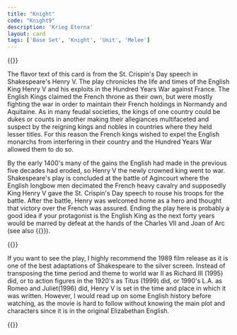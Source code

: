 ```yaml
---
title: "Knight"
code: "Knight9"
description: 'Krieg Eterna'
layout: card
tags: ['Base Set', 'Knight', 'Unit', 'Melee']
---
```

{{<card-detail-page title="Knight9" artwork="Portrait of a Man in Armor by Titan (1567)" >}}
<p>
The flavor text of this card is from the St. Crispin's Day speech in Shakespeare's Henry V. The play chronicles the life and times of the English King Henry V and his exploits in the Hundred Years War against France. The English Kings claimed the French throne as their own, but were mostly fighting the war in order to maintain their French holdings in Normandy and Aquitaine. As in many feudal societies, the kings of one country could be dukes or counts in another making their allegiances multifaceted and suspect by the reigning kings and nobles in countries where they held lesser titles. For this reason the French kings wished to expel the English monarchs from interfering in their country and the Hundred Years War allowed them to do so. 
</p>
<p>
By the early 1400's many of the gains the English had made in the previous five decades had eroded, so  Henry V the newly crowned king went to war. Shakespeare's play is concluded at the battle of Agincourt where the English longbow men decimated the French heavy cavalry and supposedly King Henry V gave the St. Crispin's Day speech to rouse his troops for the battle. After the battle, Henry was welcomed home as a hero and thought that victory over the French was assured. Ending the play here is probably a good idea if your protagonist is the English King as the next forty years would be marred by defeat at the hands of the Charles VII and Joan of Arc (see also {{<cardlink name="Pyre" code="pyre">}}).
</p>

{{<card-detail-image file="crispin.jpg" caption="Henry V (1989)">}}
<p>
If you want to see the play, I highly recommend the 1989 film release as it is one of the best adaptations of Shakespeare to the silver screen. Instead of transposing the time period and theme to world war II as Richard III (1995) did, or to action figures in the 1920's as Titus (1999) did, or 1990's L.A. as Romeo and Juliet(1996) did, Henry V is set in the time and place in which it was written. However, I would read up on some English history before watching, as the movie is hard to follow without knowing the main plot and characters since it is in the original Elizabethan English.
</p>
{{</card-detail-page>}}
